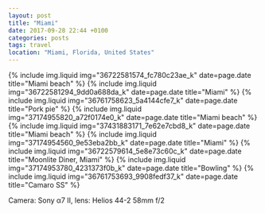 ```yaml
---
layout: post
title: "Miami"
date: 2017-09-28 22:44 +0100
categories: posts
tags: travel
location: "Miami, Florida, United States"
---
```


{% include img.liquid img="36722581574_fc780c23ae_k" date=page.date title="Miami beach" %}
{% include img.liquid img="36722581294_9dd0a688da_k" date=page.date title="Miami" %}
{% include img.liquid img="36761758623_5a4144cfe7_k" date=page.date title="Pork pie" %}
{% include img.liquid img="37174955820_a72f0174e0_k" date=page.date title="Miami beach" %}
{% include img.liquid img="37431883171_7e62e7cbd8_k" date=page.date title="Miami beach" %}
{% include img.liquid img="37174954560_9e53eba2bb_k" date=page.date title="Miami" %}
{% include img.liquid img="36722579614_5e8e73c60c_k" date=page.date title="Moonlite Diner, Miami" %}
{% include img.liquid img="37174953780_4231373f0b_k" date=page.date title="Bowling" %}
{% include img.liquid img="36761753693_9908fedf37_k" date=page.date title="Camaro SS" %}

Camera: Sony α7 II, lens: Helios 44-2 58mm f/2
